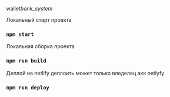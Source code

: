 wallet*bank_system*

Локальный старт проекта

### `npm start`

Локальная сборка проекта

### `npm run build`

Деплой на netlify деплоить может только вледелец акк netlyfy

### `npm run deploy`
